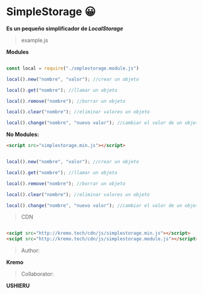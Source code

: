 # SimpleStorage 😀

**Es un pequeño simplificador de _LocalStorage_**

> example.js

**Modules**

```javascript

const local = require("./smplestorage.module.js")

local().new("nombre", "valor"); //crear un objeto

local().get("nombre"); //llamar un objeto

local().remove("nombre"); //borrar un objeto

local().clear("nombre"); //eliminar valores un objeto

local().change("nombre", "nuevo valor"); //cambiar el valor de un objeto

```
**No Modules:**
```html
<script src="simplestorage.min.js"></script>

```
```js

local().new("nombre", "valor"); //crear un objeto

local().get("nombre"); //llamar un objeto

local().remove("nombre"); //borrar un objeto

local().clear("nombre"); //eliminar valores un objeto

local().change("nombre", "nuevo valor"); //cambiar el valor de un objeto

```

> CDN

```html

<scipt src="http://kremo.tech/cdn/js/simplestorage.min.js"></script>
<scipt src="http://kremo.tech/cdn/js/simplestorage.module.js"></script>

```

>Author:

**Kremo** 

>Collaborator:

**USHIERU** 
